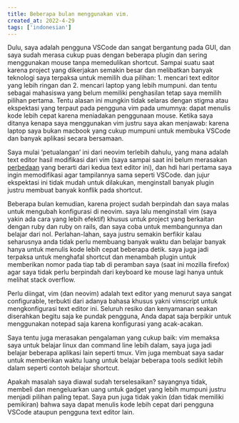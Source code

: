```yaml
---
title: Beberapa bulan menggunakan vim.
created_at: 2022-4-29
tags: ['indonesian']
---
```

Dulu, saya adalah pengguna VSCode dan sangat bergantung pada GUI, dan saya sudah merasa cukup puas dengan beberapa plugin dan sering menggunakan mouse tanpa memedulikan shortcut. Sampai suatu saat karena project yang dikerjakan semakin besar dan melibatkan banyak teknologi saya terpaksa untuk memilih dua pilihan: 1. mencari text editor yang lebih ringan dan 2. mencari laptop yang lebih mumpuni. dan tentu sebagai mahasiswa yang belum memiliki penghasilan tetap saya memilih pilihan pertama. Tentu alasan ini mungkin tidak selaras dengan stigma atau ekspektasi yang terpaut pada pengguna vim pada umumnya: dapat menulis kode lebih cepat karena meniadakan penggunaan mouse. Ketika saya ditanya kenapa saya menggunakan vim justru saya akan menjawab: karena laptop saya bukan macbook yang cukup mumpuni untuk membuka VSCode dan banyak aplikasi secara bersamaan.

Saya mulai ‘petualangan’ ini dari neovim terlebih dahulu, yang mana adalah text editor hasil modifikasi dari vim (saya sampai saat ini belum merasakan [perbedaan](http://www.differencebetween.net/technology/difference-between-vim-and-neovim/) yang berarti dari kedua text editor ini), dan hdi hari pertama saya ingin memodifikasi agar tampilannya sama seperti VSCode. dan jujur ekspektasi ini tidak mudah untuk dilakukan, menginstall banyak plugin justru membuat banyak konflik pada shortcut. 

Beberapa bulan kemudian, karena project sudah berpindah dan saya malas untuk mengubah konfigurasi di neovim. saya lalu menginstall vim (saya yakin ada cara yang lebih efektif) khusus untuk project yang berkaitan dengan ruby dan ruby on rails, dan saya coba untuk membangunnya dan belajar dari nol. Perlahan-lahan, saya justru semakin berfikir kalau seharusnya anda tidak perlu membuang banyak waktu dan belajar banyak hanya untuk menulis kode lebih cepat beberapa detik. saya juga jadi terpaksa untuk menghafal shortcut dan menambah plugin untuk memberikan nomor pada tiap tab di peramban saya (saat ini mozilla firefox) agar saya tidak perlu berpindah dari keyboard ke mouse lagi hanya untuk melihat stack overflow.

Perlu diingat, vim (dan neovim) adalah text editor yang menurut saya sangat configurable, terbukti dari adanya bahasa khusus yakni vimscript untuk mengkonfigurasi text editor ini. Seluruh resiko dan kenyamanan seakan diserahkan begitu saja ke pundak pengguna, Anda dapat saja berpikir untuk menggunakan notepad saja karena konfigurasi yang acak-acakan.

Saya tentu juga merasakan pengalaman yang cukup baik: vim memaksa saya untuk belajar linux dan command line lebih dalam, saya juga jadi belajar beberapa aplikasi lain seperti tmux. Vim juga membuat saya sadar untuk memberikan waktu luang untuk belajar beberapa tools sedikit lebih dalam seperti contoh belajar shortcut.

Apakah masalah saya diawal sudah terselesaikan? sayangnya tidak, membeli dan mengeluarkan uang untuk gadget yang lebih mumpuni justru menjadi pilihan paling tepat. Saya pun juga tidak yakin (dan tidak memiliki pemikiran) bahwa saya dapat menulis kode lebih cepat dari pengguna VSCode ataupun pengguna text editor lain.

